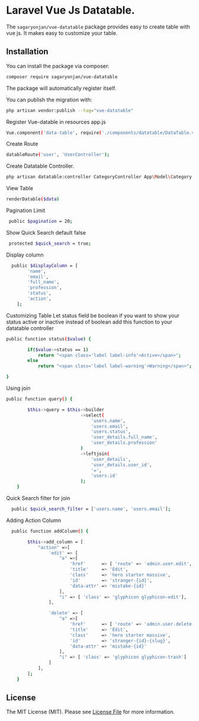 # Laravel Vue Js Datatable.

The `sagaryonjan/vue-datatable` package provides easy to create table with vue js. It makes easy to customize your table.

## Installation

You can install the package via composer:

``` bash
composer require sagaryonjan/vue-datatable
```

The package will automatically register itself.

You can publish the migration with:
```bash
php artisan vendor:publish --tag="vue-datatable"
```

Register Vue-datable in resources app.js
``` bash
Vue.component('data-table', require('./components/datatable/DataTable.vue'));

```

Create Route
``` bash
datableRoute('user', 'UserController');

```

Create Datatable Controller.
``` bash
php artisan datatable:controller CategoryController App\Model\Category
```

View Table
``` bash
renderDatable($data)
```

Pagination Limit
``` bash
 public $pagination = 20;
```

Show Quick Search default false
``` bash
 protected $quick_search = true;
```

Display column
``` bash
  public $displayColumn = [
        'name',
        'email',
        'full_name',
        'profession',
        'status',
        'action',
    ];
```
 
    
Customizing Table 
 Let status field be boolean  if you want to show your status active or inactive 
 instead of boolean add this function to your datatable controller 
 
``` bash
public function status($value) {

        if($value->status == 1)
            return "<span class='label label-info'>Active</span>";
        else
            return "<span class='label label-warning'>Warning</span>";

}
```

Using join

``` bash
public function query() {

        $this->query = $this->builder
                            ->select(
                                'users.name',
                                'users.email',
                                'users.status',
                                'user_details.full_name',
                                'user_details.profession'
                            )
                            ->leftjoin(
                                'user_details',
                                'user_details.user_id',
                                '=',
                                'users.id'
                            );
    }
```

Quick Search filter for join
``` bash
  public $quick_search_filter = ['users.name', 'users.email'];
```

Adding Action Column

``` bash
  public function addColumn() {

        $this->add_column = [
            "action" =>[
                'edit' => [
                    "a" =>[
                        'href'      => [ 'route' => 'admin.user.edit', 'param' => ['id'] ],
                        'title'     => 'Edit',
                        'class'     => 'hero starter massive',
                        'id'        => 'stranger-{id}',
                        'data-attr' => 'mistake-{id}'
                    ],
                    "i" => [ 'class' => 'glyphicon glyphicon-edit'],
                ],

                'delete' => [
                    "a" =>[
                        'href'      => [ 'route' => 'admin.user.delete', 'param' => ['id'] ],
                        'title'     => 'Edit',
                        'class'     => 'hero starter massive',
                        'id'        => 'stranger-{id}-{slug}',
                        'data-attr' => 'mistake-{id}'
                    ],
                    "i" => [ 'class' => 'glyphicon glyphicon-trash']
                ]
            ],
        ];
    }
```




## License

The MIT License (MIT). Please see [License File](LICENSE.md) for more information.
